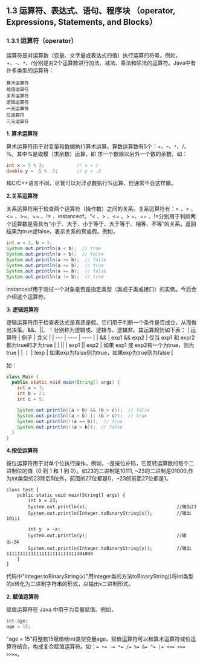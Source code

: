 ## 1.3 运算符、表达式、语句、程序块 （operator, Expressions, Statements, and Blocks）

### 1.3.1 运算符（operator）

运算符是对运算数（变量、文字量或表达式的值）执行运算的符号。例如，+、-、`*`、/分别是对2个运算数进行加法、减法、乘法和除法的运算符。Java中有许多类型的运算符：
```
算术运算符
赋值运算符
关系运算符
逻辑运算符
一元运算符
位运算符
三元运算符
```
**1. 算术运算符**

算术运算符用于对变量和数据执行算术运算。算数运算数有5个：+、-、`*`、/、%。其中%是取模（求余数）运算，即  求一个数除以另外一个数的余数。如：
```java
int x = 5 % 3;            // x = 2
double y = .5 % .3;       // y = .2
```
和C/C++语言不同，尽管可以对浮点数执行%运算，但通常不会这样做。

**2.关系运算符**

关系运算符用于检查两个运算符（操作数）之间的关系。关系运算符有：< 、> 、<= 、>=、== 、!= 、instanceof。“< 、> 、<= 、> =、== 、!=分别用于判断两个运算数是否具有“小于、大于、小于等于、大于等于、相等、不等”的关系，返回结果为true或false，表示关系的真或假。例如，
```java
int a = 3, b = 5;
System.out.println(a < b);  // true
System.out.println(a > b);  // false
System.out.println(a >= b);  // false
System.out.println(a <= b);  // true
System.out.println(a == b);  // false
System.out.println(a != b);  // true
```
instanceof用于测试一个对象是否是指定类型（类或子类或接口）的实例。今后会介绍这个运算符。

**3. 逻辑运算符**

逻辑运算符用于检查表达式是真还是假。它们用于判断一个条件是否成立，从而做出决策。&&、||、！分别称为逻辑或、逻辑与、逻辑非。其运算规则如下表：
|  运算符  |  例子   |    含义    |
|   ---   |    ---- |    ----   |
|   &&    |  exp1 && exp2  |    仅当 exp1 和 expr2都为true时才为true   |
|   \|\|    |  exp1 \|\| exp2 |    如果 exp1 或 exp2有一个为true，则为true   |
|   ！    |  !exp         |   如果exp为false则为true，如果exp为true则为false  |

如：
```java
class Main {
  public static void main(String[] args) {
    int a = 7; 
    int b = 2；
    int c = 5;

    System.out.println((a > b) && (b > c));  // false
    System.out.println((a > b) || (b > c));  // true
    System.out.println(!(a == b));  // true
    System.out.println(!(a > b));  // false
  }
}
```
**4.按位运算符**

按位运算符用于对单个位执行操作。例如，`~`是按位补码，它反转运算数的每个二进制位的值（0 到 1 和 1 到 0）。如23的二进制是10111, ~23的二进制是01000,作为int类型的23除后5位外，前面的27位都是0，~23的前面27位都是1。

```
class test {
    public static void main(String[] args) {
        int x = 23;
        System.out.println(x);                                 //输出23
        System.out.println(Integer.toBinaryString(x));         //输出10111

        int y  = ~x; 
        System.out.println(y);                                 //输出-24
        System.out.println(Integer.toBinaryString(y));         //输出11111111111111111111111111101000
    }
}
```

代码中"Integer.toBinaryString(x)"用Integer类的方法toBinaryString()将int类型的x转化为二进制字符串的形式，以输出x二进制形式。


**2. 赋值运算符**

赋值运算符在 Java 中用于为变量赋值。例如，
```java
int age;
age = 15;
```
"age = 15"将整数15赋值给int类型变量age。赋值运算符可以和算术运算符或位运算符结合，构成复合赋值运算符。如：```= += -= *= /= %= &= ^= |= <<= >>= >>>=```。

